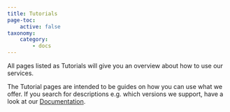 ```yaml
---
title: Tutorials
page-toc:
    active: false
taxonomy:
    category:
        - docs
---
```


All pages listed as Tutorials will give you an overview about how to use our services.

The Tutorial pages are intended to be guides on how you can use what we offer. If you search for descriptions e.g. which versions we support, have a look at our [Documentation](../02.Documentation/docs.en.md).